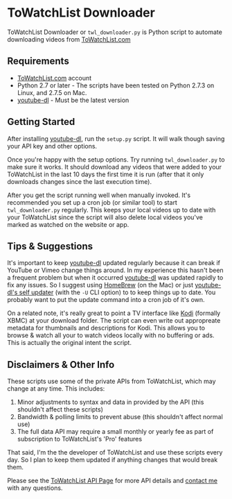 ToWatchList Downloader
======================
ToWatchList Downloader or `twl_downloader.py` is Python script to automate downloading videos from [ToWatchList.com](https://towatchlist.com)

Requirements
------------
- [ToWatchList.com](https://towatchlist.com) account
- Python 2.7 or later - The scripts have been tested on Python 2.7.3 on Linux, and 2.7.5 on Mac.
- [youtube-dl](http://rg3.github.io/youtube-dl/) - Must be the latest version

Getting Started
---------------
After installing [youtube-dl](http://rg3.github.io/youtube-dl/), run the `setup.py` script.  It will walk though saving your API key and other options.

Once you're happy with the setup options. Try running `twl_downloader.py` to make sure it works. It should download any videos that were added to your ToWatchList in the last 10 days the first time it is run (after that it only downloads changes since the last execution time).

After you get the script running well when manually invoked. It's recommended you set up a cron job (or similar tool) to start `twl_downloader.py` regularly.  This keeps your local videos up to date with your ToWatchList since the script will also delete local videos you've marked as watched on the website or app.

Tips & Suggestions
------------------
It's important to keep [youtube-dl](http://rg3.github.io/youtube-dl/) updated regularly because it can break if YouTube or Vimeo change things around.  In my experience this hasn't been a frequent problem but when it occurred [youtube-dl](http://rg3.github.io/youtube-dl/) was updated rapidly to fix any issues.  So I suggest using [HomeBrew](http://brew.sh) (on the Mac) or just [youtube-dl's self updater](https://github.com/rg3/youtube-dl/blob/master/README.md#options) (with the `-U` CLI option) to to keep things up to date. You probably want to put the update command into a cron job of it's own.

On a related note, it's really great to point a TV interface like [Kodi](http://kodi.tv) (formally XBMC) at your download folder. The script can even write out appropreate metadata for thumbnails and descriptions for Kodi. This allows you to browse & watch all your to watch videos locally with no buffering or ads.  This is actually the original intent the script.

Disclaimers & Other Info
--------------------------
These scripts use some of the private APIs from ToWatchList, which may change at any time. This includes:

1.  Minor adjustments to syntax and data in provided by the API (this shouldn't affect these scripts)
2.  Bandwidth & polling limits to prevent abuse (this shouldn't affect normal use)
3.  The full data API may require a small monthly or yearly fee as part of subscription to ToWatchList's 'Pro' features

That said, I'm the the developer of ToWatchList and use these scripts every day.  So I plan to keep them updated if anything changes that would break them.

Please see the [ToWatchList API Page](http://towatchlist.com/api) for more API details and [contact me](http://towatchlist.com/pages/contact) with any questions.
